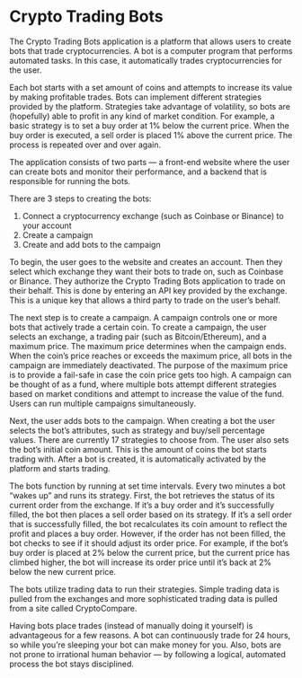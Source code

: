 # Crypto Trading Bots

The Crypto Trading Bots application is a platform that allows users to create bots that trade cryptocurrencies. A bot is a computer program that performs automated tasks. In this case, it automatically trades cryptocurrencies for the user.

Each bot starts with a set amount of coins and attempts to increase its value by making profitable trades. Bots can implement different strategies provided by the platform. Strategies take advantage of volatility, so bots are (hopefully) able to profit in any kind of market condition. For example, a basic strategy is to set a buy order at 1% below the current price. When the buy order is executed, a sell order is placed 1% above the current price. The process is repeated over and over again.

The application consists of two parts — a front-end website where the user can create bots and monitor their performance, and a backend that is responsible for running the bots.

There are 3 steps to creating the bots:
1. Connect a cryptocurrency exchange (such as Coinbase or Binance) to your account
2. Create a campaign
3. Create and add bots to the campaign

To begin, the user goes to the website and creates an account. Then they select which exchange they want their bots to trade on, such as Coinbase or Binance. They authorize the Crypto Trading Bots application to trade on their behalf. This is done by entering an API key provided by the exchange. This is a unique key that allows a third party to trade on the user’s behalf.

The next step is to create a campaign. A campaign controls one or more bots that actively trade a certain coin. To create a campaign, the user selects an exchange, a trading pair (such as Bitcoin/Ethereum), and a maximum price. The maximum price determines when the campaign ends. When the coin’s price reaches or exceeds the maximum price, all bots in the campaign are immediately deactivated. The purpose of the maximum price is to provide a fail-safe in case the coin price gets too high. A campaign can be thought of as a fund, where multiple bots attempt different strategies based on market conditions and attempt to increase the value of the fund. Users can run multiple campaigns simultaneously.

Next, the user adds bots to the campaign. When creating a bot the user selects the bot’s attributes, such as strategy and buy/sell percentage values. There are currently 17 strategies to choose from. The user also sets the bot’s initial coin amount. This is the amount of coins the bot starts trading with. After a bot is created, it is automatically activated by the platform and starts trading.

The bots function by running at set time intervals. Every two minutes a bot “wakes up” and runs its strategy. First, the bot retrieves the status of its current order from the exchange. If it’s a buy order and it’s successfully filled, the bot then places a sell order based on its strategy. If it’s a sell order that is successfully filled, the bot recalculates its coin amount to reflect the profit and places a buy order. However, if the order has not been filled, the bot checks to see if it should adjust its order price. For example, if the bot’s buy order is placed at 2% below the current price,
but the current price has climbed higher, the bot will increase its order price until it’s back at 2% below the new current price.

The bots utilize trading data to run their strategies. Simple trading data is pulled from the exchanges and more sophisticated trading data is pulled from a site called CryptoCompare.

Having bots place trades (instead of manually doing it yourself) is advantageous for a few reasons. A bot can continuously trade for 24 hours, so while you’re sleeping your bot can make money for you. Also, bots are not prone to irrational human behavior — by following a logical, automated process the bot stays disciplined.
